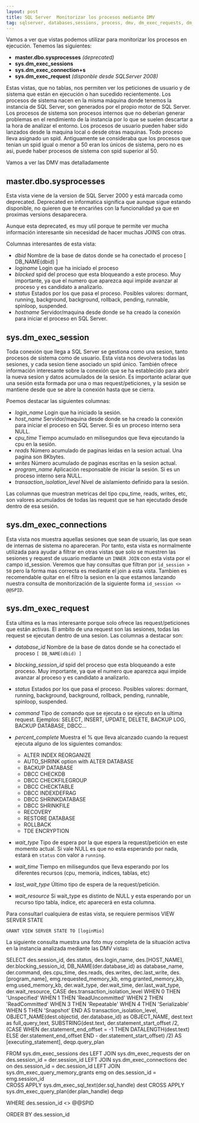 ```yaml
---
layout: post
title: SQL Server  Monitorizar los procesos mediante DMV
tag: sqlserver, databases,sessions, process, dmv, dm_exec_requests, dm_exec_connections, dm_exec_sessions 
---
```



<!-- Global site tag (gtag.js) - Google Analytics -->
<script async src="https://www.googletagmanager.com/gtag/js?id=G-GEF11HDH3Q"></script>
<script>
  window.dataLayer = window.dataLayer || [];
  function gtag(){dataLayer.push(arguments);}
  gtag('js', new Date());

  gtag('config', 'G-GEF11HDH3Q');
</script>



Vamos a ver que vistas podemos utilizar para monitorizar los procesos en ejecución. Tenemos las siguientes:

*  **master.dbo.sysprocesses** *(deprecated)*
*  **sys.dm_exec_sessions**
*  **sys.dm_exec_connection+s**
*  **sys.dm_exec_request**  *(disponble desde SQLServer 2008)*


Estas vistas, que no tablas, nos permiten ver los peticiones de usuario y de sistema que están en ejecución o han sucedido recientemente.
Los procesos de sistema nacen en la misma máquina donde tenemos la instancia de SQL Server, son generados por el propio motor de SQL Server. Los procesos de sistema son procesos internos que no deberian generar problemas en el rendimiento de la instancia por lo que se suelen descartar a la hora de analizar el entorno.
Los procesos de usuario pueden haber sido lanzados desde la maquina local o desde otras maquinas.
Todo proceso lleva asignado un spid. Antiguamente se consideraba que los procesos que tenian un spid igual o menor a 50 eran los únicos de sistema, pero no es asi, puede haber procesos de sistema con spid superior al 50. 

Vamos a ver las DMV mas detalladamente

## master.dbo.sysprocesses 

Esta vista viene de la version de SQL Server 2000 y está marcada como deprecated. Deprecated en informatica significa que aunque sigue estando disponible, no quieren que te encariñes con la funcionalidad ya que en proximas versions desaparecera.

Aunque esta deprecated, es muy util porque te permite ver mucha información interesante sin necesidad de hacer muchas JOINS con otras.

Columnas interesantes de esta vista:

*  *dbid*      Nombre de la base de datos donde se ha conectado el proceso [ DB_NAME(dbid) ]
*  *loginame*  Login que ha iniciado el proceso
*  *blocked*   spid del proceso que esta bloqueando a este proceso. Muy importante, ya que el numero que aparezca aqui impide avanzar al proceso y es candidato a analizarlo.
*  *status*    Estados por los que pasa el proceso. Posibles valores: dormant, running, background, background, rollback, pending, runnable, spinloop, suspended.
*  *hostname*  Servidor/maquina desde donde se ha creado la conexión para iniciar el proceso en SQL Server.


## sys.dm_exec_session

Toda conexión que llega a SQL Server se gestiona como una sesion, tanto procesos de sistema como de usuario. Esta vista nos devolvera todas las sesiones, y cada sesion tiene asociado un spid único.
También ofrece información interesante sobre la conexión que se ha establecido para abrir la nueva sesion y datos acumulados de la sesión. Es importante aclarar que una sesión esta formada por una o mas request/peticiones, y la sesión se mantiene desde que se abre la conexión hasta que se cierra.

Poemos destacar las siguientes columnas:

- *login_name*    Login que ha iniciado la sesión.
- *host_name*     Servidor/maquina desde donde se ha creado la conexión para iniciar el proceso en SQL Server. Si es un proceso interno sera NULL.
- *cpu_time*      Tiempo acumulado en milisegundos que lleva ejecutando la cpu en la sesión.
- *reads*         Número acumulado de paginas leidas en la sesion actual. Una pagina son 8Kbytes.
- *writes*        Número acumulado de paginas escritas en la sesion actual.  
- *program_name*  Aplicación responsable de iniciar la sesión. Si es un proceso interno sera NULL.
- *transaction_isolation_level* Nivel de aislamiento definido para la sesión.

Las columnas que muestran metricas del tipo cpu_time, reads, writes, etc, son valores acumulados de todas las request que se han ejecutado desde dentro de esa sesión.

## sys.dm_exec_connections

Esta vista nos muestra aquellas sesiones que sean de usuario, las que sean de internas de sistema no apareceran. Por tanto, esta vista es normalmente utilizada para ayudar a filtrar en otras vistas que solo se muestren las sesiones y request de usuario mediante un `INNER JOIN` con esta vista por el campo id_session. Veremos que hay consultas que filtran por `id_session > 50` pero la forma mas correcta es mediante el join a esta vista. Tambien es recomendable quitar en el filtro la sesion en la que estamos lanzando nuestra consulta de monitorización de la siguiente forma `id_session <> @@SPID`.

## sys.dm_exec_request
Esta ultima es la mas interesante  porque solo ofrece las request/peticiones que están activas. El ambito de una request son las sesiones, todas las request se ejecutan dentro de una sesion. Las columnas a destacar son:

- *database_id*      Nombre de la base de datos donde se ha conectado el proceso `[ DB_NAME(dbid) ]`
- *blocking_session_id*   spid del proceso que esta bloqueando a este proceso. Muy importante, ya que el numero que aparezca aqui impide avanzar al proceso y es candidato a analizarlo.
- *status*    Estados por los que pasa el proceso. Posibles valores: dormant, running, background, background, rollback, pending, runnable, spinloop, suspended.
- *command*   Tipo de comando que se ejecuta o se ejecuto en la ultima request. Ejemplos: SELECT, INSERT, UPDATE, DELETE, BACKUP LOG, BACKUP DATABASE, DBCC...
- *percent_complete* Muestra el % que lleva alcanzado cuando la request ejecuta alguno de los siguientes comandos:

    - ALTER INDEX REORGANIZE
    - AUTO_SHRINK option with ALTER DATABASE
    - BACKUP DATABASE
    - DBCC CHECKDB
    - DBCC CHECKFILEGROUP 
    - DBCC CHECKTABLE
    - DBCC INDEXDEFRAG
    - DBCC SHRINKDATABASE
    - DBCC SHRINKFILE
    - RECOVERY
    - RESTORE DATABASE
    - ROLLBACK 
    - TDE ENCRYPTION

- *wait_type*  Tipo de espera por la que espera la request/petición en este momento actual. Si vale NULL es que no esta esperando por nada, estará en `status` con valor a `running`. 
- *wait_time*  Tiempo en milisegundos que lleva esperando por los diferentes recursos (cpu, memoria, indices, tablas, etc) 
- *last_wait_type*  Último tipo de espera de la request/petición.
- *wait_resource*  Si wait_type es distinto de NULL y esta esperando por un recurso tipo tabla, índice, etc aparecerá en esta columna.


Para consultarl cualquiera de estas vista, se requiere permisos VIEW SERVER STATE
``` T-SQL
GRANT VIEW SERVER STATE TO [loginMio]
```

La siguiente consulta muestra una foto muy completa de la situación activa en la instancia analizada mediante las DMV vistas:


SELECT  des.session_id,
        des.status,
        des.login_name,
        des.[HOST_NAME],
        der.blocking_session_id,
        DB_NAME(der.database_id) as database_name,
        der.command,
        des.cpu_time,
        des.reads,
        des.writes,
        dec.last_write,
        des.[program_name],
        emg.requested_memory_kb,
        emg.granted_memory_kb,
        emg.used_memory_kb,
        der.wait_type,
        der.wait_time,
        der.last_wait_type,
        der.wait_resource,
        CASE des.transaction_isolation_level 
                WHEN 0 THEN 'Unspecified' 
                WHEN 1 THEN 'ReadUncommitted' 
                WHEN 2 THEN 'ReadCommitted'
                WHEN 3 THEN 'Repeatable' 
                WHEN 4 THEN 'Serializable' 
                WHEN 5 THEN 'Snapshot' 
        END AS transaction_isolation_level,
        OBJECT_NAME(dest.objectid, 
        der.database_id) as OBJECT_NAME, 
        dest.text as full_query_text,
        SUBSTRING(dest.text, 
        der.statement_start_offset /2,
                (CASE WHEN der.statement_end_offset = -1
                THEN DATALENGTH(dest.text) 
                ELSE der.statement_end_offset 
                END - der.statement_start_offset) /2)
                AS [executing_statement], 
        deqp.query_plan

FROM  sys.dm_exec_sessions des
LEFT JOIN sys.dm_exec_requests der on des.session_id = der.session_id
LEFT JOIN sys.dm_exec_connections dec on des.session_id = dec.session_id
LEFT JOIN sys.dm_exec_query_memory_grants emg  on des.session_id = emg.session_id      
CROSS APPLY sys.dm_exec_sql_text(der.sql_handle) dest
CROSS APPLY sys.dm_exec_query_plan(der.plan_handle) deqp

WHERE des.session_id <> @@SPID

ORDER BY  des.session_id



